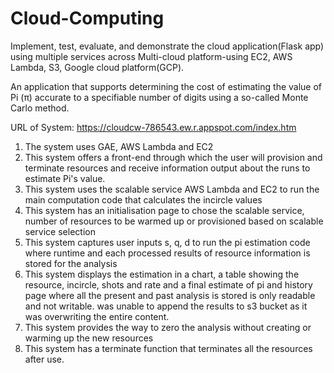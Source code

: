 # Cloud-Computing
Implement, test, evaluate, and demonstrate the cloud application(Flask app) using multiple services across Multi-cloud platform-using 
EC2, AWS Lambda, S3, Google cloud platform(GCP).

An application that supports determining the cost of estimating the value of Pi (π) accurate to a specifiable number of digits using a so-called Monte Carlo method.

URL of System: https://cloudcw-786543.ew.r.appspot.com/index.htm 

1) The system uses GAE, AWS Lambda and EC2
2) This system offers a front-end through which the user will provision and terminate resources and receive information output about the runs to estimate Pi's value.
3) This system uses the scalable service AWS Lambda and EC2 to run the main computation code that calculates the incircle values
4) This system has an initialisation page to chose the scalable service, number of resources to be warmed up or provisioned based on scalable service selection
5) This system captures user inputs s, q, d  to run the pi estimation code where runtime and each processed results of resource information is stored for the analysis
6) This system displays the estimation in a chart, a table showing the resource, incircle, shots and rate and a final estimate of pi and history page where all the present and past analysis is stored is only readable and not writable. was unable to append the results to s3 bucket as it was overwriting the entire content. 
7) This system provides the way to zero the analysis without creating or warming up the new resources
8) This system has a terminate function that terminates all the resources after use.

